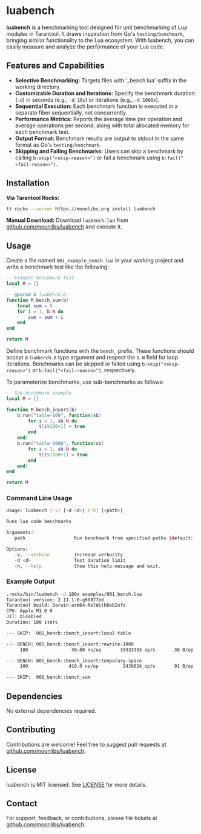 # luabench

**luabench** is a benchmarking tool designed for unit benchmarking of Lua modules in Tarantool. It draws inspiration from Go's `testing/benchmark`, bringing similar functionality to the Lua ecosystem. With luabench, you can easily measure and analyze the performance of your Lua code.

## Features and Capabilities

- **Selective Benchmarking:** Targets files with '_bench.lua' suffix in the working directory.
- **Customizable Duration and Iterations:** Specify the benchmark duration (`-d`) in seconds (e.g., `-d 10s`) or iterations (e.g., `-d 1000x`).
- **Sequential Execution:** Each benchmark function is executed in a separate fiber sequentially, not concurrently.
- **Performance Metrics:** Reports the average time per operation and average operations per second, along with total allocated memory for each benchmark test.
- **Output Format:** Benchmark results are output to stdout in the same format as Go's `testing/benchmark`.
- **Skipping and Failing Benchmarks:** Users can skip a benchmark by calling `b:skip("<skip-reason>")` or fail a benchmark using `b:fail("<fail-reason>")`.

## Installation

**Via Tarantool Rocks:**

```bash
tt rocks --server https://moonlibs.org install luabench
```

**Manual Download:**
Download `luabench.lua` from [github.com/moonlibs/luabench](https://github.com/moonlibs/luabench) and execute it.

## Usage

Create a file named `001_example_bench.lua` in your working project and write a benchmark test like the following:

```lua
-- Example benchmark test
local M = {}

---@param b luabench.B
function M.bench_sum(b)
    local sum = 0
    for i = 1, b.N do
        sum = sum + i
    end
end

return M
```

Define benchmark functions with the `bench_` prefix. These functions should accept a `luabench.B` type argument and respect the `b.N` field for loop iterations. Benchmarks can be skipped or failed using `b:skip("<skip-reason>")` or `b:fail("<fail-reason>")`, respectively.

To parameterize benchmarks, use sub-benchmarks as follows:

```lua
-- Sub-benchmark example
local M = {}

function M.bench_insert(b)
    b:run("table-100", function(sb)
        for i = 1, sb.N do
            t[i%100+1] = true
        end
    end)
    b:run("table-1000", function(sb)
        for i = 1, sb.N do
            t[i%1000+1] = true
        end
    end)
end

return M
```

### Command Line Usage

```bash
Usage: luabench [-v] [-d <d>] [-h] [<path>]

Runs lua code benchmarks

Arguments:
   path                  Run benchmark from specified paths (default: .)

Options:
   -v, --verbose         Increase verbosity
   -d <d>                Test duration limit
   -h, --help            Show this help message and exit.
```

### Example Output

```bash
.rocks/bin/luabench -d 100x examples/001_bench.lua
Tarantool version: 2.11.1-0-g96877bd
Tarantool build: Darwin-arm64-RelWithDebInfo
CPU: Apple M1 @ 8
JIT: Disabled
Duration: 100 iters

--- SKIP:  001_bench::bench_insert:local-table

--- BENCH: 001_bench::bench_insert:rewrite-1000
     100                30.00 ns/op       33333333 op/s       38 B/op   +3.72KB

--- BENCH: 001_bench::bench_insert:temporary-space
     100               410.0 ns/op         2439024 op/s       91 B/op   +8.96KB

--- SKIP:  001_bench::bench_sum
```

## Dependencies

No external dependencies required.

## Contributing

Contributions are welcome! Feel free to suggest pull requests at [github.com/moonlibs/luabench](https://github.com/moonlibs/luabench).

## License

luabench is MIT licensed. See [LICENSE](https://github.com/moonlibs/luabench/blob/master/LICENSE) for more details.

## Contact

For support, feedback, or contributions, please file tickets at [github.com/moonlibs/luabench](https://github.com/moonlibs/luabench).
